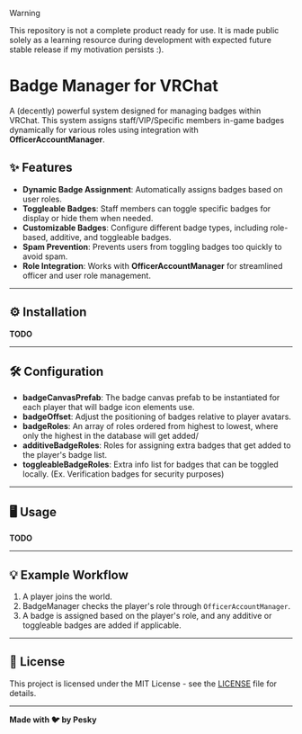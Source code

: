 ﻿> [!WARNING]
> This repository is not a complete product ready for use. It is made public solely as a learning resource during development with expected future stable release if my motivation persists :).

# Badge Manager for VRChat

A (decently) powerful system designed for managing badges within VRChat. 
This system assigns staff/VIP/Specific members in-game badges dynamically for various roles using integration with **OfficerAccountManager**.

## ✨ Features
- **Dynamic Badge Assignment**: Automatically assigns badges based on user roles.
- **Toggleable Badges**: Staff members can toggle specific badges for display or hide them when needed.
- **Customizable Badges**: Configure different badge types, including role-based, additive, and toggleable badges.
- **Spam Prevention**: Prevents users from toggling badges too quickly to avoid spam.
- **Role Integration**: Works with **OfficerAccountManager** for streamlined officer and user role management.

---

## ⚙️ Installation

**TODO**

---

## 🛠️ Configuration

- **badgeCanvasPrefab**: The badge canvas prefab to be instantiated for each player that will badge icon elements use.
- **badgeOffset**: Adjust the positioning of badges relative to player avatars.
- **badgeRoles**: An array of roles ordered from highest to lowest, where only the highest in the database will get added/
- **additiveBadgeRoles**: Roles for assigning extra badges that get added to the player's badge list.
- **toggleableBadgeRoles**: Extra info list for badges that can be toggled locally. (Ex. Verification badges for security purposes)

---

## 🖥️ Usage

**TODO**

---

## 💡 Example Workflow

1. A player joins the world.
2. BadgeManager checks the player's role through `OfficerAccountManager`.
3. A badge is assigned based on the player's role, and any additive or toggleable badges are added if applicable.

---

## 📝 License
This project is licensed under the MIT License - see the [LICENSE](LICENSE) file for details.

---

**Made with 🐦 by Pesky**